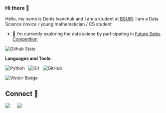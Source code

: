 ### Hi there 👋

<!--
**Denchidlo/Denchidlo** is a ✨ _special_ ✨ repository because its `README.md` (this file) appears on your GitHub profile.

Here are some ideas to get you started:

- 🔭 I’m currently working on ...
- 🌱 I’m currently learning ...
- 👯 I’m looking to collaborate on ...
- 🤔 I’m looking for help with ...
- 💬 Ask me about ...
- 📫 How to reach me: ...
- 😄 Pronouns: ...
- ⚡ Fun fact: ...
-->

Hello, my name is Denis Ivanchuk and I am a student at [BSUIR](https://www.bsuir.by/). I am a Data Science novice / young mathematician / CS student


- 🔭 I’m currently exploring the data sciene by participating in [Future Sales Competition](https://github.com/Denchidlo/FutureSales)



![Github Stats](https://github-readme-stats.vercel.app/api?username=Denchidlo&count_private=true&show_icons=true&include_all_commits=true)



**Languages and Tools:** 

![Python](https://img.shields.io/badge/-Python-black?logo=Python&style=social)&nbsp;&nbsp;
![Git](https://img.shields.io/badge/-Git-black?logo=git&style=social)&nbsp;&nbsp;
![GitHub](https://img.shields.io/badge/-GitHub-black?logo=github&style=social)&nbsp;&nbsp;

![Visitor Badge](https://visitor-badge.laobi.icu/badge?page_id=Denchidlo.Denchidlo)


## Connect 🤝

[![](https://img.shields.io/badge/LinkedIn-0077B5?style=for-the-badge&logo=linkedin&logoColor=white)](https://www.linkedin.com/in/denis-ivanchuk-89a9aa20a/) &emsp;
[![](https://img.shields.io/badge/Gmail-D14836?style=for-the-badge&logo=gmail&logoColor=white)](mailto:twihkapb@gmail.com) &emsp;
